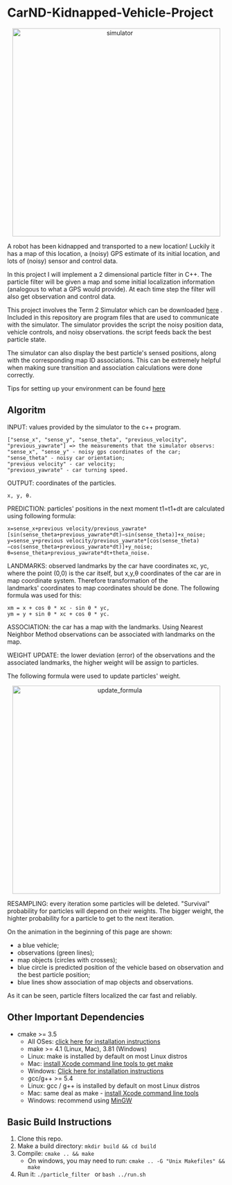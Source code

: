 # CarND-Kidnapped-Vehicle-Project
<p align='center'>
<img src="https://github.com/wiwawo/CarND-Kidnapped-Vehicle-Project/blob/master/particle_filter_anime.gif" width="480" alt="simulator" />
</p>

A robot has been kidnapped and transported to a new location! Luckily it has a map of this location, a (noisy) GPS estimate of its initial location, and lots of (noisy) sensor and control data.

In this project I will implement a 2 dimensional particle filter in C++. The particle filter will be given a map and some initial localization information (analogous to what a GPS would provide). At each time step the filter will also get observation and control data.

This project involves the Term 2 Simulator which can be downloaded [here](https://github.com/udacity/self-driving-car-sim/releases) . Included in this repository are program files that are used to communicate with the simulator. The simulator provides the script the noisy position data, vehicle controls, and noisy observations. the script feeds back the best particle state.

The simulator can also display the best particle's sensed positions, along with the corresponding map ID associations. This can be extremely helpful when making sure transition and association calculations were done correctly.

Tips for setting up your environment can be found [here](https://classroom.udacity.com/nanodegrees/nd013/parts/40f38239-66b6-46ec-ae68-03afd8a601c8/modules/0949fca6-b379-42af-a919-ee50aa304e6a/lessons/f758c44c-5e40-4e01-93b5-1a82aa4e044f/concepts/23d376c7-0195-4276-bdf0-e02f1f3c665d)

## Algoritm

INPUT: values provided by the simulator to the c++ program.
    
    ["sense_x", "sense_y", "sense_theta", "previous_velocity", "previous_yawrate"] => the measurements that the simulator observs:
    "sense_x", "sense_y" - noisy gps coordinates of the car;
    "sense_theta" - noisy car orientation;
    "previous velocity" - car velocity;
    "previous_yawrate" - car turning speed.

OUTPUT: coordinates of the particles.

    x, y, θ.

PREDICTION: particles' positions in the next moment t1=t1+dt are calculated using following formula:
    
    x=sense_x+previous velocity/previous_yawrate*[sin(sense_theta+previous_yawrate*dt)−sin(sense_theta)]+x_noise;
    y=sense_y+previous velocity/previous_yawrate*[cos(sense_theta)−cos(sense_theta+previous_yawrate*dt)]+y_noise;  
    θ=sense_theta+previous_yawrate*dt+theta_noise.

LANDMARKS: observed landmarks by the car have coordinates xc, yc, where the point (0,0) is the car itself,
but x,y,θ coordinates of the car are in map coordinate system. Therefore transformation of the  
landmarks' coordinates to map coordinates should be done. The following formula was used for this:

    xm = x + cos θ * xc - sin θ * yc,
    ym = y + sin θ * xc + cos θ * yc.

ASSOCIATION: the car has a map with the landmarks. Using Nearest Neighbor Method observations can be
associated with landmarks on the map.

WEIGHT UPDATE: the lower deviation (error) of the observations and the associated landmarks, the higher weight
will be assign to particles.

The following formula were used to update particles' weight.
<p align='center'>
<img src="https://github.com/wiwawo/CarND-Kidnapped-Vehicle-Project/blob/master/update_formula.png" width="480" alt="update_formula" />
</p>

RESAMPLING: every iteration some particles will be deleted. "Survival" probability for particles will depend on their weights.
The bigger weight, the highter probability for a particle to get to the next iteration.

On the animation in the beginning of this page are shown:

  * a blue vehicle;
  * observations (green lines);
  * map objects (circles with crosses);
  * blue circle is predicted position of the vehicle based on observation and the best particle position;
  * blue lines show association of map objects and observations.

 As it can be seen, particle filters localized the car fast and reliably.

## Other Important Dependencies

* cmake >= 3.5
  * All OSes: [click here for installation instructions](https://cmake.org/install/)
  * make >= 4.1 (Linux, Mac), 3.81 (Windows)
  * Linux: make is installed by default on most Linux distros
  * Mac: [install Xcode command line tools to get make](https://developer.apple.com/xcode/features/)
  * Windows: [Click here for installation instructions](http://gnuwin32.sourceforge.net/packages/make.htm)
  * gcc/g++ >= 5.4
  * Linux: gcc / g++ is installed by default on most Linux distros
  * Mac: same deal as make - [install Xcode command line tools](https://developer.apple.com/xcode/features/)
  * Windows: recommend using [MinGW](http://www.mingw.org/)

## Basic Build Instructions

1. Clone this repo.
2. Make a build directory: `mkdir build && cd build`
3. Compile: `cmake .. && make`
   * On windows, you may need to run: `cmake .. -G "Unix Makefiles" && make`
4. Run it: `./particle_filter ` or `bash ../run.sh`
